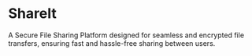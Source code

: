 # ShareIt
A Secure File Sharing Platform designed for seamless and encrypted file transfers, ensuring fast and hassle-free sharing between users.
